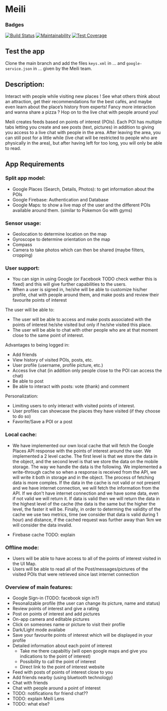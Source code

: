 # Meili
### Badges
[![Build Status](https://api.cirrus-ci.com/github/meili-epfl/Meili.svg)](https://cirrus-ci.com/github/meili-epfl/Meili)
[![Maintainability](https://api.codeclimate.com/v1/badges/a145f81ea17c85e8ef30/maintainability)](https://codeclimate.com/github/meili-epfl/Meili/maintainability)
[![Test Coverage](https://api.codeclimate.com/v1/badges/a145f81ea17c85e8ef30/test_coverage)](https://codeclimate.com/github/meili-epfl/Meili/test_coverage)

## Test the app
Clone the main branch and add the files `keys.xml` in ... and `google-service.json` in ... given by the Meili team.

## Description:

Interact with people while visiting new places ! See what others think about an attraction, get their recommendations for the best cafés, and maybe even learn about the place’s history from experts! Fancy more interaction and wanna share a pizza ? Hop on to the live chat with people around you!

Meili creates feeds based on points of interest (POIs). Each POI has multiple tabs letting you create and see posts (text, pictures) in addition to giving you access to a live chat with people in the area. After leaving the area, you can still post for a little while (live chat will be restricted to people who are physically in the area), but after having left for too long, you will only be able to read.


## App Requirements

### Split app model: 

- Google Places (Search, Details, Photos): to get information about the POIs
- Google Firebase: Authentication and Database
- Google Maps: to show a live map of the user and the different POIs available around them. (similar to Pokemon Go with gyms)


### Sensor usage:

- Geolocation to determine location on the map
- Gyroscope to determine orientation on the map
- Compass
- Camera to take photos which can then be shared (maybe filters, cropping)


### User support:

- You can sign in using Google (or Facebook TODO check wether this is fixed) and this will give further capabilities to the users. 
- When a user is signed in, he/she will be able to customize his/her profile, chat with people around them, and make posts and review their favourite points of interest

The user will be able to:

- The user will be able to access and make posts associated with the points of interest he/she visited but only if he/she visited this place.
- The user will be able to chat with other people who are at that moment close to the same point of interest.

Advantages to being logged in:

- Add friends
- View history of visited POIs, posts, etc.
- User profile (username, profile picture, etc.)
- Access live chat (in addition only people close to the POI can access the chat)
- Be able to post
- Be able to interact with posts: vote (thank) and comment


Personalization:

- Limiting users to only interact with visited points of interest.
- User profiles can showcase the places they have visited (if they choose to do so)
- Favorite/Save a POI or a post

### Local cache:

- We have implemented our own local cache that will fetch the Google Places API response with the points of interest around the user. We implemented a 2 level cache. The first level is that we store the data in the object, and the second level is that we store the data on the mobile storage. The way we handle the data is the following. We implemented a write-through cache so when a response is received from the API, we will write it both in storage and in the object. The process of fetching data is more comples. If the data in the cache is not valid or not present and we have internet connection, we will fetch the information from the API. If we don't have internet connection and we have some data, even if not valid we will return it. If data is valid then we will return the data in the highest level of the cache (the data is the same but the higher the level, the faster it will be. Finally, in order to determing the validity of the cache we use two metrics, time  (we consider that data is valid during 1 hour) and distance, if the cached request was further away than 1km we will consider the data invalid.

- Firebase cache TODO: explain


### Offline mode:

- Users will be able to have access to all of the points of interest visited in the UI Map.
- Users will be able to read all of the Post/messages/pictures of the visited POIs that were retrieved since last internet connection

### Overview of main features:
- Google Sign-in (TODO: facebook sign in?)
- Pesonalizable profile (the user can change its picture, name and status)
- Review points of interest and give a rating
- Post on points of interest and add pictures
- On-app camera and editable pictures
- Click on someones name or picture to visit their profile
- Dark/Light mode availabe
- Save your favourite points of interest which will be displayed in your profile
- Detailed information about each point of interest
  - Take me there capabiltiy (will open google maps and give you indications to the point of interest)
  - Possibility to call the point of interest
  - Direct link to the point of interest website
- Feed with posts of points of interest close to you
- Add friends nearby (using bluetooth technology)
- Chat with friends
- Chat with people around a point of interest
- TODO: notifications for friend chat??
- TODO: explain Meili Lens
- TODO: what else?


